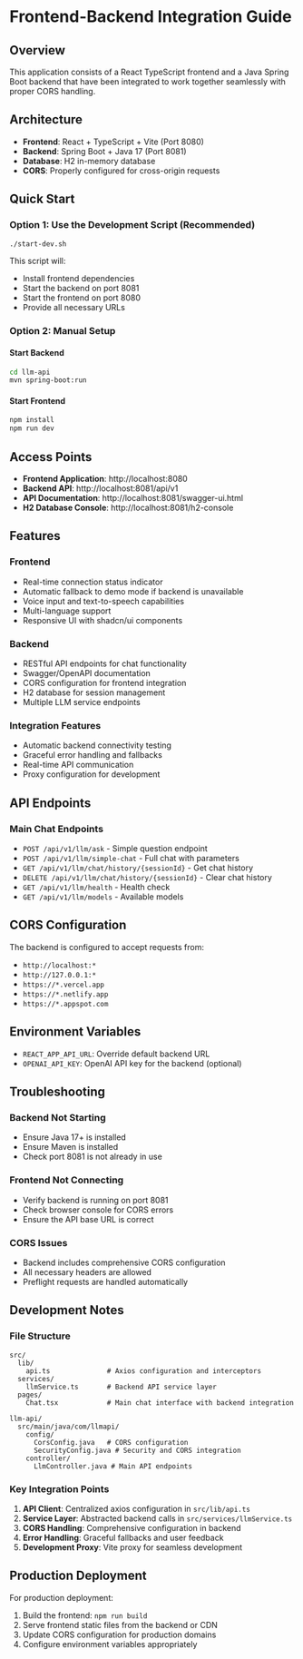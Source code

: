 # Frontend-Backend Integration Guide

## Overview
This application consists of a React TypeScript frontend and a Java Spring Boot backend that have been integrated to work together seamlessly with proper CORS handling.

## Architecture
- **Frontend**: React + TypeScript + Vite (Port 8080)
- **Backend**: Spring Boot + Java 17 (Port 8081)
- **Database**: H2 in-memory database
- **CORS**: Properly configured for cross-origin requests

## Quick Start

### Option 1: Use the Development Script (Recommended)
```bash
./start-dev.sh
```

This script will:
- Install frontend dependencies
- Start the backend on port 8081
- Start the frontend on port 8080
- Provide all necessary URLs

### Option 2: Manual Setup

#### Start Backend
```bash
cd llm-api
mvn spring-boot:run
```

#### Start Frontend
```bash
npm install
npm run dev
```

## Access Points
- **Frontend Application**: http://localhost:8080
- **Backend API**: http://localhost:8081/api/v1
- **API Documentation**: http://localhost:8081/swagger-ui.html
- **H2 Database Console**: http://localhost:8081/h2-console

## Features

### Frontend
- Real-time connection status indicator
- Automatic fallback to demo mode if backend is unavailable
- Voice input and text-to-speech capabilities
- Multi-language support
- Responsive UI with shadcn/ui components

### Backend
- RESTful API endpoints for chat functionality
- Swagger/OpenAPI documentation
- CORS configuration for frontend integration
- H2 database for session management
- Multiple LLM service endpoints

### Integration Features
- Automatic backend connectivity testing
- Graceful error handling and fallbacks
- Real-time API communication
- Proxy configuration for development

## API Endpoints

### Main Chat Endpoints
- `POST /api/v1/llm/ask` - Simple question endpoint
- `POST /api/v1/llm/simple-chat` - Full chat with parameters
- `GET /api/v1/llm/chat/history/{sessionId}` - Get chat history
- `DELETE /api/v1/llm/chat/history/{sessionId}` - Clear chat history
- `GET /api/v1/llm/health` - Health check
- `GET /api/v1/llm/models` - Available models

## CORS Configuration
The backend is configured to accept requests from:
- `http://localhost:*`
- `http://127.0.0.1:*`
- `https://*.vercel.app`
- `https://*.netlify.app`
- `https://*.appspot.com`

## Environment Variables
- `REACT_APP_API_URL`: Override default backend URL
- `OPENAI_API_KEY`: OpenAI API key for the backend (optional)

## Troubleshooting

### Backend Not Starting
- Ensure Java 17+ is installed
- Ensure Maven is installed
- Check port 8081 is not already in use

### Frontend Not Connecting
- Verify backend is running on port 8081
- Check browser console for CORS errors
- Ensure the API base URL is correct

### CORS Issues
- Backend includes comprehensive CORS configuration
- All necessary headers are allowed
- Preflight requests are handled automatically

## Development Notes

### File Structure
```
src/
  lib/
    api.ts              # Axios configuration and interceptors
  services/
    llmService.ts       # Backend API service layer
  pages/
    Chat.tsx            # Main chat interface with backend integration

llm-api/
  src/main/java/com/llmapi/
    config/
      CorsConfig.java   # CORS configuration
      SecurityConfig.java # Security and CORS integration
    controller/
      LlmController.java # Main API endpoints
```

### Key Integration Points
1. **API Client**: Centralized axios configuration in `src/lib/api.ts`
2. **Service Layer**: Abstracted backend calls in `src/services/llmService.ts`
3. **CORS Handling**: Comprehensive configuration in backend
4. **Error Handling**: Graceful fallbacks and user feedback
5. **Development Proxy**: Vite proxy for seamless development

## Production Deployment
For production deployment:
1. Build the frontend: `npm run build`
2. Serve frontend static files from the backend or CDN
3. Update CORS configuration for production domains
4. Configure environment variables appropriately